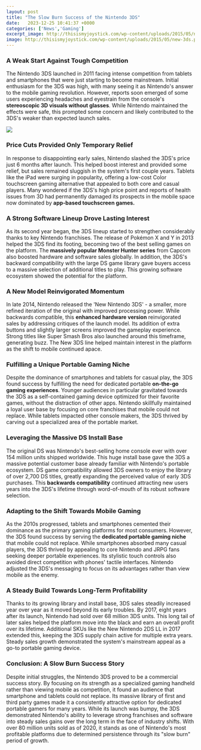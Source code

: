 ```yaml
---
layout: post
title: "The Slow Burn Success of the Nintendo 3DS"
date:   2023-12-25 10:41:37 +0000
categories: ['News','Gaming']
excerpt_image: http://thisismyjoystick.com/wp-content/uploads/2015/05/new-3ds.png
image: http://thisismyjoystick.com/wp-content/uploads/2015/05/new-3ds.png
---
```


### A Weak Start Against Tough Competition
The Nintendo 3DS launched in 2011 facing intense competition from tablets and smartphones that were just starting to become mainstream. Initial enthusiasm for the 3DS was high, with many seeing it as Nintendo's answer to the mobile gaming revolution. However, reports soon emerged of some users experiencing headaches and eyestrain from the console's **stereoscopic 3D visuals without glasses**. While Nintendo maintained the effects were safe, this prompted some concern and likely contributed to the 3DS's weaker than expected launch sales. 

![](http://thisismyjoystick.com/wp-content/uploads/2015/05/new-3ds.png)
### Price Cuts Provided Only Temporary Relief
In response to disappointing early sales, Nintendo slashed the 3DS's price just 6 months after launch. This helped boost interest and provided some relief, but sales remained sluggish in the system's first couple years. Tablets like the iPad were surging in popularity, offering a low-cost Color touchscreen gaming alternative that appealed to both core and casual players. Many wondered if the 3DS's high price point and reports of health issues from 3D had permanently damaged its prospects in the mobile space now dominated by **app-based touchscreen games.**
### A Strong Software Lineup Drove Lasting Interest    
As its second year began, the 3DS lineup started to strengthen considerably thanks to key Nintendo franchises. The release of Pokémon X and Y in 2013 helped the 3DS find its footing, becoming two of the best selling games on the platform. The **massively popular Monster Hunter series** from Capcom also boosted hardware and software sales globally. In addition, the 3DS's backward compatibility with the large DS game library gave buyers access to a massive selection of additional titles to play. This growing software ecosystem showed the potential for the platform.
### A New Model Reinvigorated Momentum
In late 2014, Nintendo released the 'New Nintendo 3DS' - a smaller, more refined iteration of the original with improved processing power. While backwards compatible, this **enhanced hardware version** reinvigorated sales by addressing critiques of the launch model. Its addition of extra buttons and slightly larger screens improved the gameplay experience. Strong titles like Super Smash Bros also launched around this timeframe, generating buzz. The New 3DS line helped maintain interest in the platform as the shift to mobile continued apace.  
### Fulfilling a Unique Portable Gaming Niche
Despite the dominance of smartphones and tablets for casual play, the 3DS found success by fulfilling the need for dedicated portable **on-the-go gaming experiences**. Younger audiences in particular gravitated towards the 3DS as a self-contained gaming device optimized for their favorite games, without the distraction of other apps. Nintendo skillfully maintained a loyal user base by focusing on core franchises that mobile could not replace. While tablets impacted other console makers, the 3DS thrived by carving out a specialized area of the portable market.
### Leveraging the Massive DS Install Base 
The original DS was Nintendo's best-selling home console ever with over 154 million units shipped worldwide. This huge install base gave the 3DS a massive potential customer base already familiar with Nintendo's portable ecosystem. DS game compatibility allowed 3DS owners to enjoy the library of over 2,700 DS titles, greatly expanding the perceived value of early 3DS purchases. This **backwards compatibility** continued attracting new users years into the 3DS's lifetime through word-of-mouth of its robust software selection.
### Adapting to the Shift Towards Mobile Gaming
As the 2010s progressed, tablets and smartphones cemented their dominance as the primary gaming platforms for most consumers. However, the 3DS found success by serving the **dedicated portable gaming niche** that mobile could not replace. While smartphones absorbed many casual players, the 3DS thrived by appealing to core Nintendo and JRPG fans seeking deeper portable experiences. Its stylistic touch controls also avoided direct competition with phones' tactile interfaces. Nintendo adjusted the 3DS's messaging to focus on its advantages rather than view mobile as the enemy.
### A Steady Build Towards Long-Term Profitability
Thanks to its growing library and install base, 3DS sales steadily increased year over year as it moved beyond its early troubles. By 2017, eight years after its launch, Nintendo had sold over 68 million 3DS units. This long tail of later sales helped the platform move into the black and earn an overall profit over its lifetime. Additional SKUs like the New Nintendo 2DS LL in 2017 extended this, keeping the 3DS supply chain active for multiple extra years. Steady sales growth demonstrated the system's mainstream appeal as a go-to portable gaming device.
### Conclusion: A Slow Burn Success Story
Despite initial struggles, the Nintendo 3DS proved to be a commercial success story. By focusing on its strength as a specialized gaming handheld rather than viewing mobile as competition, it found an audience that smartphone and tablets could not replace. Its massive library of first and third party games made it a consistently attractive option for dedicated portable gamers for many years. While its launch was bumpy, the 3DS demonstrated Nintendo's ability to leverage strong franchises and software into steady sales gains over the long term in the face of industry shifts. With over 80 million units sold as of 2020, it stands as one of Nintendo's most profitable platforms due to determined persistence through its "slow burn" period of growth.